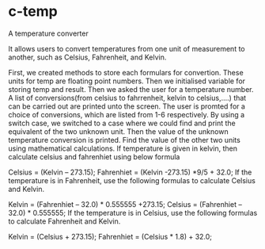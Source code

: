 # c-temp
A temperature converter

It allows users to convert temperatures from one unit of measurement to another, such as Celsius, Fahrenheit, and Kelvin. 

First, we created methods to store each formulars for convertion. 
These units for temp are floating point numbers.
Then we initialised variable for storing temp and result.
Then we asked the user for a temperature number.
A list of conversions(from celsius to fahrrenheit, kelvin to celsius,....) that can be carried out are printed unto the screen.
The user is promted for a choice of conversions, which are listed from 1-6 respectively.
By using a switch case, we switched to a case where we could find and print the equivalent of the two unknown unit.
Then the value of the unknown temperature conversion is printed.
Find the value of the other two units using mathematical calculations.
If temperature is given in kelvin, then calculate celsius and fahrenhiet using below formula

Celsius = (Kelvin – 273.15);
Fahrenhiet = (Kelvin -273.15) *9/5 + 32.0;
If the temperature is in Fahrenheit, use the following formulas to calculate Celsius and Kelvin.

Kelvin = (Fahrenhiet – 32.0) * 0.555555 +273.15;
Celsius = (Fahrenhiet – 32.0) * 0.555555;
If the temperature is in Celsius, use the following formulas to calculate Fahrenheit and Kelvin.

Kelvin = (Celsius + 273.15);
Fahrenhiet = (Celsius * 1.8) + 32.0;
